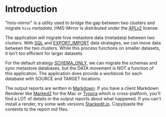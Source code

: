 # Introduction

"hms-mirror" is a utility used to bridge the gap between two clusters and migrate `hive` _metadata_.  HMS-Mirror is distributed under the [APLv2](license) license.

The application will migrate hive metastore data (metadata) between two clusters.  With [SQL](hms-mirror-sql.md) and [EXPORT_IMPORT](hms-mirror-export-import.md) data strategies, we can move data between the two clusters.  While this process functions on smaller datasets, it isn't too efficient for larger datasets.

For the default strategy [SCHEMA_ONLY](hms-mirror-schema-only.md), we can migrate the schemas and sync metastore databases, but the DATA movement is NOT a function of this application.  The application does provide a workbook for each database with SOURCE and TARGET locations.

The output reports are written in [Markdown](https://www.markdownguide.org/).  If you have a client Markdown Renderer like [Marked2](https://marked2app.com/) for the Mac or [Typora](https://typora.io/) which is cross-platform, you'll find a LOT of details in the output reports about what happened.  If you can't install a render, try some web versions [Stackedit.io](https://stackedit.io/app#).  Copy/paste the contents to the report *md* files.
